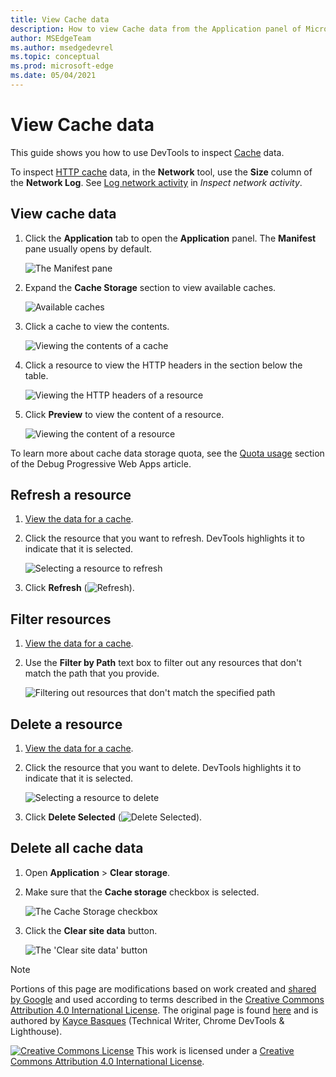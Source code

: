 ```yaml
---
title: View Cache data
description: How to view Cache data from the Application panel of Microsoft Edge DevTools.
author: MSEdgeTeam
ms.author: msedgedevrel
ms.topic: conceptual
ms.prod: microsoft-edge
ms.date: 05/04/2021
---
```

<!-- Copyright Kayce Basques

   Licensed under the Apache License, Version 2.0 (the "License");
   you may not use this file except in compliance with the License.
   You may obtain a copy of the License at

       https://www.apache.org/licenses/LICENSE-2.0

   Unless required by applicable law or agreed to in writing, software
   distributed under the License is distributed on an "AS IS" BASIS,
   WITHOUT WARRANTIES OR CONDITIONS OF ANY KIND, either express or implied.
   See the License for the specific language governing permissions and
   limitations under the License.  -->
# View Cache data

This guide shows you how to use DevTools to inspect [Cache](https://developer.mozilla.org/docs/Web/API/Cache) data.

To inspect [HTTP cache](https://developer.mozilla.org/docs/Web/HTTP/Caching) data, in the **Network** tool, use the **Size** column of the **Network Log**.  See [Log network activity](../network/index.md#log-network-activity) in _Inspect network activity_.


<!-- ====================================================================== -->
## View cache data

1. Click the **Application** tab to open the **Application** panel.  The **Manifest** pane usually opens by default.

   ![The Manifest pane](./cache-images/storage-application-manifest.png)

1. Expand the **Cache Storage** section to view available caches.

   ![Available caches](./cache-images/storage-application-cache-storage.png)

1. Click a cache to view the contents.

   ![Viewing the contents of a cache](./cache-images/storage-application-cache-storage-domain-root-headers.png)

1. Click a resource to view the HTTP headers in the section below the table.

   ![Viewing the HTTP headers of a resource](./cache-images/storage-application-cache-storage-index-headers.png)

1. Click **Preview** to view the content of a resource.

   ![Viewing the content of a resource](./cache-images/storage-application-cache-storage-domain-js-preview.png)

To learn more about cache data storage quota, see the [Quota usage](../progressive-web-apps/index.md#quota-usage) section of the Debug Progressive Web Apps article.


<!-- ====================================================================== -->
## Refresh a resource

1. [View the data for a cache](#view-cache-data).
1. Click the resource that you want to refresh.  DevTools highlights it to indicate that it is selected.

   ![Selecting a resource to refresh](./cache-images/storage-application-cache-storage-domain-refresh.png)

1. Click **Refresh** (![Refresh](./cache-images/refresh-icon.png)).


<!-- ====================================================================== -->
## Filter resources

1. [View the data for a cache](#view-cache-data).

1. Use the **Filter by Path** text box to filter out any resources that don't match the path that you provide.

   ![Filtering out resources that don't match the specified path](./cache-images/storage-application-cache-storage-filter.png)


<!-- ====================================================================== -->
## Delete a resource

1. [View the data for a cache](#view-cache-data).

1. Click the resource that you want to delete.  DevTools highlights it to indicate that it is selected.

   ![Selecting a resource to delete](./cache-images/storage-application-cache-storage-delete-selected.png)

1. Click **Delete Selected** (![Delete Selected](./cache-images/delete-icon.png)).


<!-- ====================================================================== -->
## Delete all cache data

1. Open **Application** > **Clear storage**.

1. Make sure that the **Cache storage** checkbox is selected.

   ![The Cache Storage checkbox](./cache-images/storage-application-clear-storage-cache-storage-checkbox.png)

1. Click the **Clear site data** button.

   ![The 'Clear site data' button](./cache-images/storage-application-clear-storage-cache-storage-checkbox-clear-site-data-button.png)


<!-- ====================================================================== -->
> [!NOTE]
> Portions of this page are modifications based on work created and [shared by Google](https://developers.google.com/terms/site-policies) and used according to terms described in the [Creative Commons Attribution 4.0 International License](https://creativecommons.org/licenses/by/4.0).
> The original page is found [here](https://developer.chrome.com/docs/devtools/storage/cache/) and is authored by [Kayce Basques](https://developers.google.com/web/resources/contributors#kayce-basques) (Technical Writer, Chrome DevTools \& Lighthouse).

[![Creative Commons License](../../media/cc-logo/88x31.png)](https://creativecommons.org/licenses/by/4.0)
This work is licensed under a [Creative Commons Attribution 4.0 International License](https://creativecommons.org/licenses/by/4.0).
